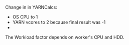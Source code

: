 Change in in YARNCalcs:

  - OS CPU to 1
  - YARN vcores to 2 because final result was -1
  - 

The Workload factor depends on worker's CPU and HDD.

